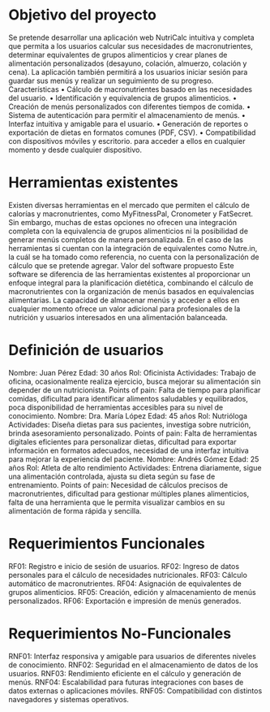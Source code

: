 # Objetivo del proyecto
Se pretende desarrollar una aplicación web NutriCalc intuitiva y completa que permita a los usuarios calcular sus necesidades de macronutrientes, determinar equivalentes de grupos alimenticios y crear planes de alimentación personalizados (desayuno, colación, almuerzo, colación y cena). La aplicación también permitirá a los usuarios iniciar sesión para guardar sus menús y realizar un seguimiento de su progreso.
Características
•	Cálculo de macronutrientes basado en las necesidades del usuario.
•	Identificación y equivalencia de grupos alimenticios.
•	Creación de menús personalizados con diferentes tiempos de comida.
•	Sistema de autenticación para permitir el almacenamiento de menús.
•	Interfaz intuitiva y amigable para el usuario.
•	Generación de reportes o exportación de dietas en formatos comunes (PDF, CSV).
•	Compatibilidad con dispositivos móviles y escritorio. para acceder a ellos en cualquier momento y desde cualquier dispositivo.
# Herramientas existentes
Existen diversas herramientas en el mercado que permiten el cálculo de calorías y macronutrientes, como MyFitnessPal, Cronometer y FatSecret. Sin embargo, muchas de estas opciones no ofrecen una integración completa con la equivalencia de grupos alimenticios ni la posibilidad de generar menús completos de manera personalizada. En el caso de las herramientas si cuentan con la integración de equivalentes como Nutre.in, la cuál se ha tomado como referencia, no cuenta con la personalización de cálculo que se pretende agregar.
Valor del software propuesto
Este software se diferencia de las herramientas existentes al proporcionar un enfoque integral para la planificación dietética, combinando el cálculo de macronutrientes con la organización de menús basados en equivalencias alimentarias. La capacidad de almacenar menús y acceder a ellos en cualquier momento ofrece un valor adicional para profesionales de la nutrición y usuarios interesados en una alimentación balanceada.
# Definición de usuarios
Nombre: Juan Pérez
Edad: 30 años
Rol: Oficinista
Actividades: Trabajo de oficina, ocasionalmente realiza ejercicio, busca mejorar su alimentación sin depender de un nutricionista.
Points of pain: Falta de tiempo para planificar comidas, dificultad para identificar alimentos saludables y equilibrados, poca disponibilidad de herramientas accesibles para su nivel de conocimiento.
Nombre: Dra. María López
Edad: 45 años
Rol: Nutrióloga
Actividades: Diseña dietas para sus pacientes, investiga sobre nutrición, brinda asesoramiento personalizado.
Points of pain: Falta de herramientas digitales eficientes para personalizar dietas, dificultad para exportar información en formatos adecuados, necesidad de una interfaz intuitiva para mejorar la experiencia del paciente.
Nombre: Andrés Gómez
Edad: 25 años
Rol: Atleta de alto rendimiento
Actividades: Entrena diariamente, sigue una alimentación controlada, ajusta su dieta según su fase de entrenamiento.
Points of pain: Necesidad de cálculos precisos de macronutrientes, dificultad para gestionar múltiples planes alimenticios, falta de una herramienta que le permita visualizar cambios en su alimentación de forma rápida y sencilla.
# Requerimientos Funcionales
RF01: Registro e inicio de sesión de usuarios.
RF02: Ingreso de datos personales para el cálculo de necesidades nutricionales.
RF03: Cálculo automático de macronutrientes.
RF04: Asignación de equivalentes de grupos alimenticios.
RF05: Creación, edición y almacenamiento de menús personalizados.
RF06: Exportación e impresión de menús generados.
# Requerimientos No-Funcionales
RNF01: Interfaz responsiva y amigable para usuarios de diferentes niveles de conocimiento.
RNF02: Seguridad en el almacenamiento de datos de los usuarios.
RNF03: Rendimiento eficiente en el cálculo y generación de menús.
RNF04: Escalabilidad para futuras integraciones con bases de datos externas o aplicaciones móviles.
RNF05: Compatibilidad con distintos navegadores y sistemas operativos.
